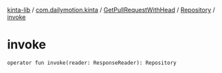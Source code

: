 [kinta-lib](../../../index.md) / [com.dailymotion.kinta](../../index.md) / [GetPullRequestWithHead](../index.md) / [Repository](index.md) / [invoke](./invoke.md)

# invoke

`operator fun invoke(reader: ResponseReader): Repository`